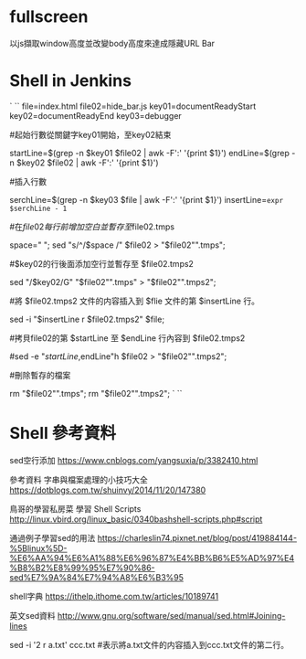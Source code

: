 ﻿# fullscreen
以js擷取window高度並改變body高度來達成隱藏URL Bar

# Shell in Jenkins
` `` 
file=index.html 
file02=hide_bar.js 
key01=documentReadyStart 
key02=documentReadyEnd 
key03=debugger 

#起始行數從關鍵字key01開始，至key02結束 

startLine=$(grep -n $key01 $file02 | awk -F':' '{print $1}') 
endLine=$(grep -n $key02 $file02 | awk -F':' '{print $1}') 

#插入行數 

serchLine=$(grep -n $key03 $file | awk -F':' '{print $1}') 
insertLine=`expr $serchLine - 1` 

#在$file02每行前增加空白並暫存至$file02.tmps 

space="        "; 
sed "s/^/$space /" $file02 > "$file02"".tmps"; 

#$key02的行後面添加空行並暫存至 $file02.tmps2 

sed "/$key02/G" "$file02"".tmps" > "$file02"".tmps2"; 

#將 $file02.tmps2 文件的内容插入到 $flie 文件的第 $insertLine 行。 

sed -i "$insertLine r $file02.tmps2" $file; 

#拷貝file02的第 $startLine 至 $endLine 行內容到 $file02.tmps2 

#sed -e "$startLine,$endLine"h $file02 > "$file02"".tmps2"; 

#刪除暫存的檔案 

rm "$file02"".tmps"; 
rm "$file02"".tmps2"; 
` `` 
# Shell 參考資料

sed空行添加 
https://www.cnblogs.com/yangsuxia/p/3382410.html

參考資料 字串與檔案處理的小技巧大全 
https://dotblogs.com.tw/shuinvy/2014/11/20/147380

鳥哥的學習私房菜 學習 Shell Scripts 
http://linux.vbird.org/linux_basic/0340bashshell-scripts.php#script

通過例子學習sed的用法 
https://charleslin74.pixnet.net/blog/post/419884144-%5Blinux%5D-%E6%AA%94%E6%A1%88%E6%96%87%E4%BB%B6%E5%AD%97%E4%B8%B2%E8%99%95%E7%90%86-sed%E7%9A%84%E7%94%A8%E6%B3%95

shell字典 
https://ithelp.ithome.com.tw/articles/10189741

英文sed資料 
http://www.gnu.org/software/sed/manual/sed.html#Joining-lines

sed -i '2 r a.txt' ccc.txt
#表示將a.txt文件的内容插入到ccc.txt文件的第二行。
